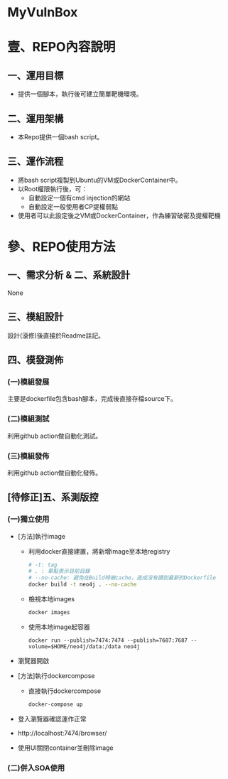MyVulnBox
====

# 壹、REPO內容說明

## 一、運用目標

* 提供一個腳本，執行後可建立簡單靶機環境。

## 二、運用架構

* 本Repo提供一個bash script。

## 三、運作流程

* 將bash script複製到Ubuntu的VM或DockerContainer中。
* 以Root權限執行後，可：
  * 自動設定一個有cmd injection的網站
  * 自動設定一般使用者CP提權弱點
* 使用者可以此設定後之VM或DockerContainer，作為練習破密及提權靶機


# 參、REPO使用方法

## 一、需求分析 & 二、系統設計

None

## 三、模組設計

設計(滾修)後直接於Readme註記。

## 四、模發測佈

### (一)模組發展

主要是dockerfile包含bash腳本，完成後直接存檔source下。

### (二)模組測試

利用github action做自動化測試。

### (三)模組發佈

利用github action做自動化發佈。

## [待修正]五、系測版控

### (一)獨立使用

* [方法]執行image
  * 利用docker直接建置，將新增image至本地registry
    ```bash
    # -t: tag
    # . : 單點表示目前目錄
    # --no-cache: 避免在Build時被cache，造成沒有讀到最新的Dockerfile
    docker build -t neo4j . --no-cache
    ```
  * 檢視本地images
    ```bash
    docker images
    ```  
  * 使用本地image起容器
    ```
    docker run --publish=7474:7474 --publish=7687:7687 --volume=$HOME/neo4j/data:/data neo4j
    ```
* 瀏覽器開啟 
* [方法]執行dockercompose
  * 直接執行dockercompose
    ```powershell
    docker-compose up
    ```
* 登入瀏覽器確認運作正常
* http://localhost:7474/browser/

* 使用UI關閉container並刪除image

### (二)併入SOA使用
